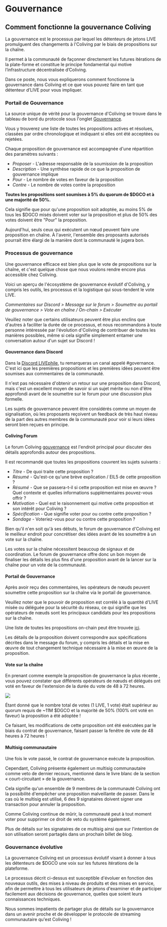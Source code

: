 # Gouvernance

## Comment fonctionne la gouvernance Coliving

La gouvernance est le processus par lequel les détenteurs de jetons LIVE promulguent des changements à l'Coliving par le biais de propositions sur la chaîne.

Il permet à la communauté de façonner directement les futures itérations de la plate-forme et constitue le principe fondamental qui motive l’infrastructure décentralisée d’Coliving.


Dans ce poste, nous vous expliquerons comment fonctionne la gouvernance dans Coliving et ce que vous pouvez faire en tant que détenteur d’LIVE pour vous impliquer.


### **Portail de Gouvernance**

La source unique de vérité pour la gouvernance d'Coliving se trouve dans le tableau de bord du protocole sous l'onglet [Gouvernance](https://dashboard..org/governance).


Vous y trouverez une liste de toutes les propositions actives et résolues, classées par ordre chronologique et indiquant si elles ont été acceptées ou rejetées.


Chaque proposition de gouvernance est accompagnée d'une répartition des paramètres suivants :


* _Proposer_ - L'adresse responsable de la soumission de la proposition
* _Description_ - Une synthèse rapide de ce que la proposition de gouvernance implique
* _Pour_ - Le nombre de votes en faveur de la proposition
* _Contre_ - Le nombre de votes contre la proposition

**Toutes les propositions sont soumises à 5% du quorum de $DGCO et à une majorité de 50%.**


Cela signifie que pour qu'une proposition soit adoptée, au moins 5% de tous les $DGCO misés doivent voter sur la proposition et plus de 50% des votes doivent être "Pour" la proposition.


Aujourd'hui, seuls ceux qui exécutent un nœud peuvent faire une proposition en chaîne. À l'avenir, l'ensemble des proposants autorisés pourrait être élargi de la manière dont la communauté le jugera bon.


### **Processus de gouvernance**

Une gouvernance efficace est bien plus que le vote de propositions sur la chaîne, et c'est quelque chose que nous voulons rendre encore plus accessible chez Coliving.


Voici un aperçu de l'écosystème de gouvernance évolutif d'Coliving, y compris les outils, les processus et la logistique qui sous-tendent le vote LIVE.


_Commentaires sur Discord > Message sur le forum > Soumettre au portail de gouvernance > Vote en chaîne / On-chain > Exécuter_


Veuillez noter que certains utilisateurs peuvent être plus enclins que d'autres à faciliter la durée de ce processus, et nous recommandons à toute personne intéressée par l'évolution d'Coliving de contribuer de toutes les manières possibles, même si cela signifie simplement entamer une conversation autour d'un sujet sur Discord !


#### **Gouvernance dans Discord**

Dans la [Discord LIVEphile](https://discord.gg/ah5CcqW), tu remarqueras un canal appelé \#governance. C'est ici que les premières propositions et les premières idées peuvent être soumises aux commentaires de la communauté.


Il n'est pas nécessaire d'obtenir un retour sur une proposition dans Discord, mais c'est un excellent moyen de savoir si un sujet mérite ou non d'être approfondi avant de le soumettre sur le forum pour une discussion plus formelle.


Les sujets de gouvernance peuvent être considérés comme un moyen de signalisation, où les proposants reçoivent un feedback de très haut niveau de la part des autres membres de la communauté pour voir si leurs idées seront bien reçues en principe.


#### **Coliving Forum**

Le forum Coliving [gouvernance](https://gov..org/) est l'endroit principal pour discuter des détails approfondis autour des propositions.


Il est recommandé que toutes les propositions couvrent les sujets suivants :


* _Titre_ - De quoi traite cette proposition ?
* _Résumé_ - Qu'est-ce qu'une brève explication / EIL5 de cette proposition ?
* _Résumé_ - Que se passera-t-il si cette proposition est mise en œuvre ? Quel contexte et quelles informations supplémentaires pouvez-vous offrir ?
* _Motivation_ - Quel est le raisonnement qui motive cette proposition et son intérêt pour Coliving ?
* _Spécification_ - Que signifie voter pour ou contre cette proposition ?
* _Sondage_ - Voteriez-vous pour ou contre cette proposition ?

Bien qu'il n'en soit qu'à ses débuts, le forum de gouvernance d'Coliving est le meilleur endroit pour concrétiser des idées avant de les soumettre à un vote sur la chaîne.

Les votes sur la chaîne nécessitent beaucoup de signaux et de coordination. Le forum de gouvernance offre donc un bon moyen de finaliser les détails les plus fins d'une proposition avant de la lancer sur la chaîne pour un vote de la communauté.


#### **Portail de Gouvernance**

Après avoir reçu des commentaires, les opérateurs de nœuds peuvent soumettre cette proposition sur la chaîne via le portail de gouvernance.

Veuillez noter que le pouvoir de proposition est corrélé à la quantité d'LIVE misée ou déléguée pour la sécurité du réseau, ce qui signifie que les opérateurs de nœuds sont les principaux candidats pour les propositions sur la chaîne.

Une liste de toutes les propositions on-chain peut être trouvée [ici](https://dashboard..org/#/governance).


Les détails de la proposition doivent correspondre aux spécifications décrites dans le message du forum, y compris les détails et la mise en œuvre de tout changement technique nécessaire à la mise en œuvre de la proposition.


#### **Vote sur la chaîne**

En prenant comme exemple la proposition de gouvernance la plus récente , vous pouvez constater que différents opérateurs de nœuds et délégués ont voté en faveur de l'extension de la durée du vote de 48 à 72 heures.


![](https://assets.website-files.com/6024b69839b1b7fd3787991c/607d16049feb3a126f852b57_H6OK09A-2szawbI66mlGi7489J5aj-x604boPIeDUs6zhfZB7Fs77rIsaskaMGslMNWdGrTfm2ZM_sLalkwBvLCn-I0aUm7g9aSIYr11qC0b2t5WHELcyUtSlK21OaD5UgB9mnRN.png)


Étant donné que le nombre total de votes \(1 LIVE, 1 vote\) était supérieur au quorum requis de ~11M $DGCO et la majorité de 50% \(100% ont voté en faveur\) la proposition a été adoptée !


Ce faisant, les modifications de cette proposition ont été exécutées par le biais du contrat de gouvernance, faisant passer la fenêtre de vote de 48 heures à 72 heures !


#### **Multisig communautaire**

Une fois le vote passé, le contrat de gouvernance exécute la proposition.


Cependant, Coliving présente également un multisig communautaire comme veto de dernier recours, mentionné dans le livre blanc de la section « court-circuitant » de la gouvernance.


Cela signifie qu'un ensemble de 9 membres de la communauté Coliving ont la possibilité d'empêcher une proposition malveillante de passer. Dans le cas où le multisig est utilisé, 6 des 9 signataires doivent signer une transaction pour annuler la proposition.


Comme Coliving continue de mûrir, la communauté peut à tout moment voter pour supprimer ce droit de veto du système également.


Plus de détails sur les signataires de ce multisig ainsi que sur l'intention de son utilisation seront partagés dans un prochain billet de blog.


### **Gouvernance évolutive**

La gouvernance Coliving est un processus évolutif visant à donner à tous les détenteurs de $DGCO une voix sur les futures itérations de la plateforme.


Le processus décrit ci-dessus est susceptible d'évoluer en fonction des nouveaux outils, des mises à niveau de produits et des mises en service, afin de permettre à tous les utilisateurs de jetons d'examiner et de participer facilement aux décisions de gouvernance, quelles que soient leurs connaissances techniques.


Nous sommes impatients de partager plus de détails sur la gouvernance dans un avenir proche et de développer le protocole de streaming communautaire qu'est Coliving !
